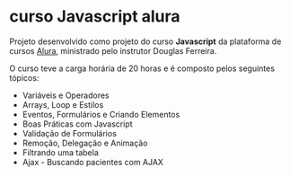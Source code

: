 # curso Javascript alura

<p>Projeto desenvolvido como projeto do curso <b>Javascript</b> da plataforma de cursos <a href="https://www.alura.com.br/">Alura</a>, ministrado pelo instrutor Douglas Ferreira.</p>
<p>O curso teve a carga horária de 20 horas e é composto pelos seguintes tópicos:</p>
<ul>
<li>Variáveis e Operadores</li>
<li>Arrays, Loop e Estilos</li>
<li>Eventos, Formulários e Criando Elementos</li>
<li>Boas Práticas com Javascript</li>
<li>Validação de Formulários</li>
<li>Remoção, Delegação e Animação</li>
<li>Filtrando uma tabela</li>
<li>Ajax - Buscando pacientes com AJAX</li>
</ul>
